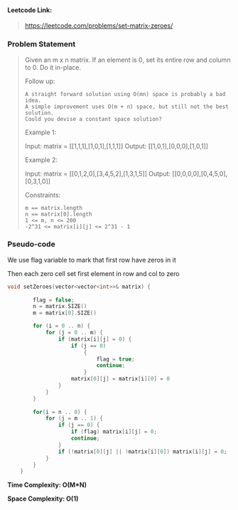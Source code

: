 #### Leetcode Link:

> https://leetcode.com/problems/set-matrix-zeroes/

### Problem Statement

<blockquote>
Given an m x n matrix. If an element is 0, set its entire row and column to 0. Do it in-place.

Follow up:

    A straight forward solution using O(mn) space is probably a bad idea.
    A simple improvement uses O(m + n) space, but still not the best solution.
    Could you devise a constant space solution?

Example 1:

Input: matrix = [[1,1,1],[1,0,1],[1,1,1]]
Output: [[1,0,1],[0,0,0],[1,0,1]]

Example 2:

Input: matrix = [[0,1,2,0],[3,4,5,2],[1,3,1,5]]
Output: [[0,0,0,0],[0,4,5,0],[0,3,1,0]]

Constraints:

    m == matrix.length
    n == matrix[0].length
    1 <= m, n <= 200
    -2^31 <= matrix[i][j] <= 2^31 - 1

</blockquote>

### Pseudo-code
We use flag variable to mark that first row have zeros in it

Then each zero cell set first element in row and col to zero
```c++
void setZeroes(vector<vector<int>>& matrix) {
        
        flag = false;
        n = matrix.SIZE()
        m = matrix[0].SIZE()

        for (i = 0 .. n) {
            for (j = 0 .. m) {
                if (matrix[i][j] = 0) {
                    if (j == 0)
                        {
                            flag = true;
                            continue;
                        }
                    matrix[0][j] = matrix[i][0] = 0
                }
            }
        }
        
        for(i = n .. 0) {
            for (j = m .. 1) {
                if (j == 0) {
                    if (flag) matrix[i][j] = 0;
                    continue;
                }
                if (!matrix[0][j] || !matrix[i][0]) matrix[i][j] = 0;
            }
        }
    }
```

**Time Complexity: O(M*N)**

**Space Complexity: O(1)**
